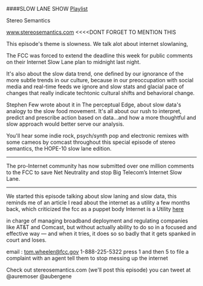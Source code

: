 ####SLOW LANE SHOW
[Playlist](https://docs.google.com/spreadsheet/ccc?key=0AuDay9KcwU4YdHFBUWkyZUJkdGQtWUtUMnBRdXFFTGc&usp=drive_web#gid=43)

Stereo Semantics

www.stereosemantics.com <<<<DONT FORGET TO MENTION THIS


This episode's theme is slowness. We talk alot about internet slowlaning, 

The FCC was forced to extend the deadline this week for public comments on their Internet Slow Lane plan to midnight last night. 

It's also about the slow data trend, one defined by our ignorance of the more subtle trends in our culture, because in our preoccupation with social media and real-time feeds we ignore and slow stats and glacial pace of changes that really indicate techtonic cultural shifts and behavioral change.

Stephen Few wrote about it in The perceptual Edge, about slow data's analogy to the slow food movement. It's all about our rush to interpret, predict and prescribe action based on data...and how a more thoughtful and slow approach would better serve our analysis.



You'll hear some indie rock, psych/synth pop and electronic remixes with some cameos by comcast throughout this special episode of stereo semantics, the HOPE-10 slow lane edition.



----------

The pro-Internet community has now submitted over one million comments to the FCC to save Net Neutrality and stop Big Telecom’s Internet Slow Lane.



---------
We started this episode talking about slow laning and slow data, this reminds me of an article I read about the internet as a utility a few months back, which criticized the fcc as a puppet body
Internet is a Utility [here](http://www.theverge.com/2014/2/25/5431382/the-internet-is-fucked)

in charge of managing broadband deployment and regulating companies like AT&T and Comcast, but without actually ability to do so in a focused and effective way — and when it tries, it does so so badly that it gets spanked in court and loses.

email : tom.wheeler@fcc.gov
1-888-225-5322 
press 1 and then 5 to file a complaint with an agent
tell them to stop messing up the internet


Check out stereosemantics.com (we'll post this episode)
you can tweet at @auremoser @aubergene